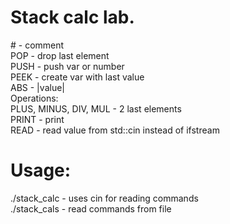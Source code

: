# Stack calc lab.

\# - comment </br>
POP - drop last element</br>
PUSH <obj> - push var or number</br>
PEEK - create var with last value</br>
ABS - |value|</br>
Operations:</br>
PLUS, MINUS, DIV, MUL - <op> 2 last elements</br>
PRINT - print</br>
READ - read value from std::cin instead of ifstream</br>

# Usage:</br>
./stack_calc - uses cin for reading commands</br>
./stack_cals <filename> - read commands from file
